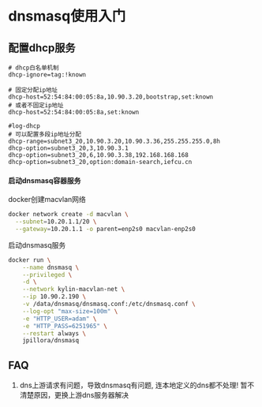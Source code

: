 # dnsmasq使用入门

## 配置dhcp服务

```
# dhcp白名单机制
dhcp-ignore=tag:!known

# 固定分配ip地址
dhcp-host=52:54:84:00:05:8a,10.90.3.20,bootstrap,set:known
# 或者不固定ip地址
dhcp-host=52:54:84:00:05:8a,set:known

#log-dhcp
# 可以配置多段ip地址分配
dhcp-range=subnet3_20,10.90.3.20,10.90.3.36,255.255.255.0,8h
dhcp-option=subnet3_20,3,10.90.3.1
dhcp-option=subnet3_20,6,10.90.3.38,192.168.168.168
dhcp-option=subnet3_20,option:domain-search,iefcu.cn
```

#### 启动dnsmasq容器服务

docker创建macvlan网络
```bash
docker network create -d macvlan \
  --subnet=10.20.1.1/20 \
  --gateway=10.20.1.1 -o parent=enp2s0 macvlan-enp2s0
```

启动dnsmasq服务
```bash
docker run \
    --name dnsmasq \
    --privileged \
    -d \
    --network kylin-macvlan-net \
    --ip 10.90.2.190 \
    -v /data/dnsmasq/dnsmasq.conf:/etc/dnsmasq.conf \
    --log-opt "max-size=100m" \
    -e "HTTP_USER=adam" \
    -e "HTTP_PASS=6251965" \
    --restart always \
    jpillora/dnsmasq
```

## FAQ

1. dns上游请求有问题，导致dnsmasq有问题, 连本地定义的dns都不处理!
  暂不清楚原因，更换上游dns服务器解决
